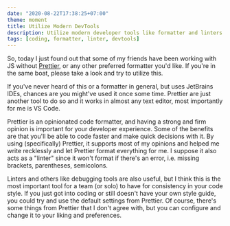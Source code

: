 ```yaml
---
date: "2020-08-22T17:38:25+07:00"
theme: moment
title: Utilize Modern DevTools
description: Utilize modern developer tools like formatter and linters to make your life as a developer easier
tags: [coding, formatter, linter, devtools]
---
```


So, today I just found out that some of my friends have been working with JS without [Prettier](https://prettier.io/), or any other preferred formatter you'd like. If you're in the same boat, please take a look and try to utilize this.

If you've never heard of this or a formatter in general, but uses JetBrains IDEs, chances are you might've used it once some time. Prettier are just another tool to do so and it works in almost any text editor, most importantly for me is VS Code.

Prettier is an opinionated code formatter, and having a strong and firm opinion is important for your developer experience. Some of the benefits are that you'll be able to code faster and make quick decisions with it. By using (specifically) Prettier, it supports most of my opinions and helped me write recklessly and let Prettier format everything for me. I suppose it also acts as a "linter" since it won't format if there's an error, i.e. missing brackets, parentheses, semicolons.

Linters and others like debugging tools are also useful, but I think this is the most important tool for a team (or solo) to have for consistency in your code style. If you just got into coding or still doesn't have your own style guide, you could try and use the default settings from Prettier. Of course, there's some things from Prettier that I don't agree with, but you can configure and change it to your liking and preferences.
